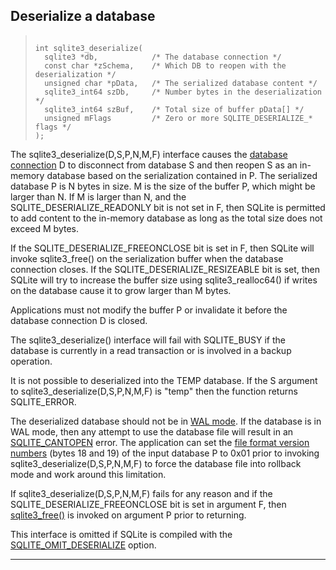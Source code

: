 ## Deserialize a database




> ```
> 
> int sqlite3_deserialize(
>   sqlite3 *db,            /* The database connection */
>   const char *zSchema,    /* Which DB to reopen with the deserialization */
>   unsigned char *pData,   /* The serialized database content */
>   sqlite3_int64 szDb,     /* Number bytes in the deserialization */
>   sqlite3_int64 szBuf,    /* Total size of buffer pData[] */
>   unsigned mFlags         /* Zero or more SQLITE_DESERIALIZE_* flags */
> );
> 
> ```



The sqlite3\_deserialize(D,S,P,N,M,F) interface causes the
[database connection](#sqlite3) D to disconnect from database S and then
reopen S as an in\-memory database based on the serialization contained
in P. The serialized database P is N bytes in size. M is the size of
the buffer P, which might be larger than N. If M is larger than N, and
the SQLITE\_DESERIALIZE\_READONLY bit is not set in F, then SQLite is
permitted to add content to the in\-memory database as long as the total
size does not exceed M bytes.


If the SQLITE\_DESERIALIZE\_FREEONCLOSE bit is set in F, then SQLite will
invoke sqlite3\_free() on the serialization buffer when the database
connection closes. If the SQLITE\_DESERIALIZE\_RESIZEABLE bit is set, then
SQLite will try to increase the buffer size using sqlite3\_realloc64()
if writes on the database cause it to grow larger than M bytes.


Applications must not modify the buffer P or invalidate it before
the database connection D is closed.


The sqlite3\_deserialize() interface will fail with SQLITE\_BUSY if the
database is currently in a read transaction or is involved in a backup
operation.


It is not possible to deserialized into the TEMP database. If the
S argument to sqlite3\_deserialize(D,S,P,N,M,F) is "temp" then the
function returns SQLITE\_ERROR.


The deserialized database should not be in [WAL mode](wal.html). If the database
is in WAL mode, then any attempt to use the database file will result
in an [SQLITE\_CANTOPEN](#SQLITE_ABORT) error. The application can set the
[file format version numbers](fileformat2.html#vnums) (bytes 18 and 19\) of the input database P
to 0x01 prior to invoking sqlite3\_deserialize(D,S,P,N,M,F) to force the
database file into rollback mode and work around this limitation.


If sqlite3\_deserialize(D,S,P,N,M,F) fails for any reason and if the
SQLITE\_DESERIALIZE\_FREEONCLOSE bit is set in argument F, then
[sqlite3\_free()](#sqlite3_free) is invoked on argument P prior to returning.


This interface is omitted if SQLite is compiled with the
[SQLITE\_OMIT\_DESERIALIZE](compile.html#omit_deserialize) option.




---



